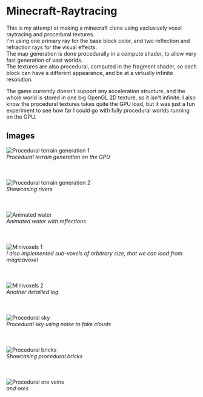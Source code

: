 # Minecraft-Raytracing
This is my attempt at making a minecraft clone using exclusively voxel raytracing and procedural textures.  
I'm using one primary ray for the base block color, and two reflection and refraction rays for the visual effects.  
The map generation is done procedurally in a compute shader, to allow very fast generation of vast worlds.  
The textures are also procedural, computed in the fragment shader, so each block can have a different appearance, and be at a virtually infinite resolution.  

The game currently doesn't support any acceleration structure, and the whole world is stored in one big OpenGL 2D texture, so it isn't infinite. I also know the procedural textures takes quite the GPU load, but it was just a fun experiment to see how far I could go with fully procedural worlds running on the GPU.

## Images
![Procedural terrain generation 1](images/gen_1.png)  
*Procedural terrain generation on the GPU*  
<br />
<br />
<br />
![Procedural terrain generation 2](images/gen_2.png)  
*Showcasing rivers*  
<br />
<br />
<br />
![Animated water](images/water.png)  
*Animated water with reflections*  
<br />
<br />
<br />
![Minivoxels 1](images/minivox_1.png)    
*I also implemented sub-voxels of arbitrary size, that we can load from magicavoxel*  
<br />
<br />
<br />
![Minivoxels 2](images/minivox_2.png)    
*Another detailled log*  
<br />
<br />
<br />
![Procedural sky](images/sky.png)    
*Procedural sky using noise to fake clouds*  
<br />
<br />
<br />
![Procedural bricks](images/procedural_1.png)    
*Showcasing procedural bricks*  
<br />
<br />
<br />
![Procedural ore veins](images/procedural_2.png)    
*and ores*  
<br />
<br />
<br />

